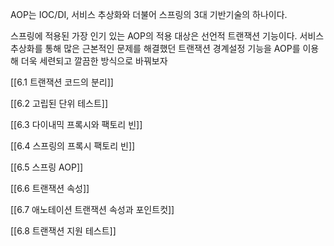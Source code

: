 AOP는 IOC/DI, 서비스 추상화와 더불어 스프링의 3대 기반기술의 하나이다.

스프링에 적용된 가장 인기 있는 AOP의 적용 대상은 선언적 트랜잭션 기능이다.
서비스 추상화를 통해 많은 근본적인 문제를 해결했던 트랜잭션 경계설정 기능을 AOP를 이용해
더욱 세련되고 깔끔한 방식으로 바꿔보자

[[6.1 트랜잭션 코드의 분리]]

[[6.2 고립된 단위 테스트]]

[[6.3 다이내믹 프록시와 팩토리 빈]]

[[6.4 스프링의 프록시 팩토리 빈]]

[[6.5 스프링 AOP]]

[[6.6 트랜잭션 속성]]

[[6.7 애노테이션 트랜잭션 속성과 포인트컷]]

[[6.8 트랜잭션 지원 테스트]]